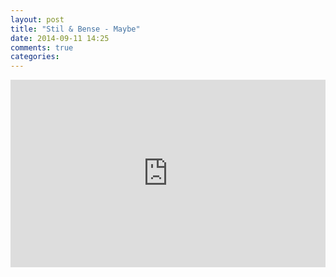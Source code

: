 ```yaml
---
layout: post
title: "Stil & Bense - Maybe"
date: 2014-09-11 14:25
comments: true
categories: 
---
```

<iframe
  width="100%"
  height="300"
  scrolling="no"
  frameborder="no"
  src="https://w.soundcloud.com/player/?url=https%3A//api.soundcloud.com/tracks/160247109&amp;auto_play=false&amp;hide_related=false&amp;show_comments=true&amp;show_user=true&amp;show_reposts=false&amp;visual=true">
</iframe>
